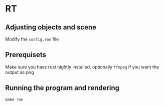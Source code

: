 # RT

## Adjusting objects and scene
Modify the `config.ron` file

## Prerequisets
Make sure you have rust nightly installed, optionally ``ffmpeg`` if you want the output as png

## Running the program and rendering

``
make run
``